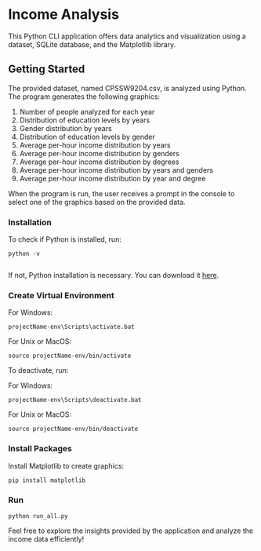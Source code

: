 # Income Analysis
This Python CLI application offers data analytics and visualization using a dataset, SQLite database, and the Matplotlib library.

## Getting Started

The provided dataset, named CPSSW9204.csv, is analyzed using Python. The program generates the following graphics:

1.  Number of people analyzed for each year
2.  Distribution of education levels by years
3.  Gender distribution by years
4.  Distribution of education levels by gender
5.  Average per-hour income distribution by years
6.  Average per-hour income distribution by genders
7.  Average per-hour income distribution by degrees
8.  Average per-hour income distribution by years and genders
9.  Average per-hour income distribution by year and degree

When the program is run, the user receives a prompt in the console to select one of the graphics based on the provided data.

### Installation

To check if Python is installed, run:
```
python -v
 
```
If not, Python installation is necessary. You can download it [here](https://www.python.org/downloads/).

### Create Virtual Environment

For Windows:
```
projectName-env\Scripts\activate.bat

```
For Unix or MacOS:
```
source projectName-env/bin/activate

```
To deactivate, run:

For Windows:
```
projectName-env\Scripts\deactivate.bat

```
For Unix or MacOS:
```
source projectName-env/bin/deactivate

```
### Install Packages

Install Matplotlib to create graphics:
```
pip install matplotlib

```
### Run
```
python run_all.py

```

Feel free to explore the insights provided by the application and analyze the income data efficiently!